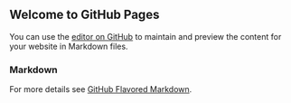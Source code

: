 ## Welcome to GitHub Pages

You can use the [editor on GitHub](https://github.com/bert289/bert289.github.io/edit/main/README.md) to maintain and preview the content for your website in Markdown files.

### Markdown

For more details see [GitHub Flavored Markdown](https://guides.github.com/features/mastering-markdown/).
